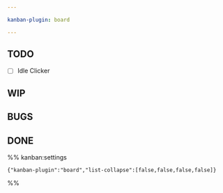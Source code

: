```yaml
---

kanban-plugin: board

---
```


## TODO

- [ ] Idle Clicker


## WIP



## BUGS



## DONE





%% kanban:settings
```
{"kanban-plugin":"board","list-collapse":[false,false,false,false]}
```
%%